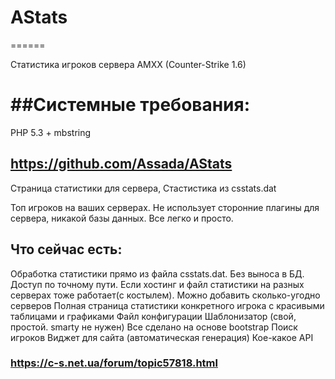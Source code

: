 # AStats
======

Статистика игроков сервера AMXX (Counter-Strike 1.6)

##Системные требования:
======
PHP 5.3 + mbstring

## https://github.com/Assada/AStats

Страница статистики для сервера, Стастистика из csstats.dat

Топ игроков на ваших серверах. Не использует сторонние плагины для сервера, никакой базы данных. Все легко и просто.

## Что сейчас есть:
Обработка статистики прямо из файла csstats.dat. Без выноса в БД. Доступ по точному пути. Если хостинг и файл статистики на разных серверах тоже работает(с костылем).
Можно добавить сколько-угодно серверов
Полная страница статистики конкретного игрока с красивыми таблицами и графиками
Файл конфигурации
Шаблонизатор (свой, простой. smarty не нужен)
Все сделано на основе bootstrap
Поиск игроков
Виджет для сайта (автоматическая генерация)
Кое-какое API

### https://c-s.net.ua/forum/topic57818.html
